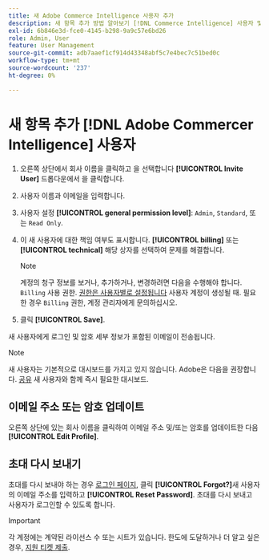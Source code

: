 ```yaml
---
title: 새 Adobe Commerce Intelligence 사용자 추가
description: 새 항목 추가 방법 알아보기 [!DNL Commerce Intelligence] 사용자 및 사용자 이름 또는 암호를 업데이트하는 방법.
exl-id: 6b846e3d-fce0-4145-b298-9a9c57e6bd26
role: Admin, User
feature: User Management
source-git-commit: adb7aaef1cf914d43348abf5c7e4bec7c51bed0c
workflow-type: tm+mt
source-wordcount: '237'
ht-degree: 0%

---
```


# 새 항목 추가 [!DNL Adobe Commercer Intelligence] 사용자

1. 오른쪽 상단에서 회사 이름을 클릭하고 을 선택합니다 **[!UICONTROL Invite User]** 드롭다운에서 을 클릭합니다.
1. 사용자 이름과 이메일을 입력합니다.
1. 사용자 설정 **[!UICONTROL general permission level]**: `Admin`, `Standard`, 또는 `Read Only`.
1. 이 새 사용자에 대한 책임 여부도 표시합니다. **[!UICONTROL billing]** 또는 **[!UICONTROL technical]** 해당 상자를 선택하여 문제를 해결합니다.

   >[!NOTE]
   >
   >계정의 청구 정보를 보거나, 추가하거나, 변경하려면 다음을 수행해야 합니다. `Billing` 사용 권한. [권한은 사용자별로 설정됩니다](../../administrator/user-management/user-management.md) 사용자 계정이 생성될 때. 필요한 경우 `Billing` 권한, 계정 관리자에게 문의하십시오.

1. 클릭 **[!UICONTROL Save]**.

새 사용자에게 로그인 및 암호 세부 정보가 포함된 이메일이 전송됩니다.

>[!NOTE]
>
>새 사용자는 기본적으로 대시보드를 가지고 있지 않습니다. Adobe은 다음을 권장합니다. [공유](../../data-user/dashboards/share-dashboard-with-users.md) 새 사용자와 함께 즉시 필요한 대시보드.

## 이메일 주소 또는 암호 업데이트

오른쪽 상단에 있는 회사 이름을 클릭하여 이메일 주소 및/또는 암호를 업데이트한 다음 **[!UICONTROL Edit Profile]**.

## 초대 다시 보내기

초대를 다시 보내야 하는 경우 [로그인 페이지](https://dashboard.rjmetrics.com/v2/session/create), 클릭 **[!UICONTROL Forgot?]**&#x200B;새 사용자의 이메일 주소를 입력하고 **[!UICONTROL Reset Password]**. 초대를 다시 보내고 사용자가 로그인할 수 있도록 합니다.

>[!IMPORTANT]
>
>각 계정에는 계약된 라이선스 수 또는 시트가 있습니다. 한도에 도달하거나 더 알고 싶은 경우, [지원 티켓 제출](https://experienceleague.adobe.com/docs/commerce-knowledge-base/kb/troubleshooting/miscellaneous/mbi-service-policies.html).
